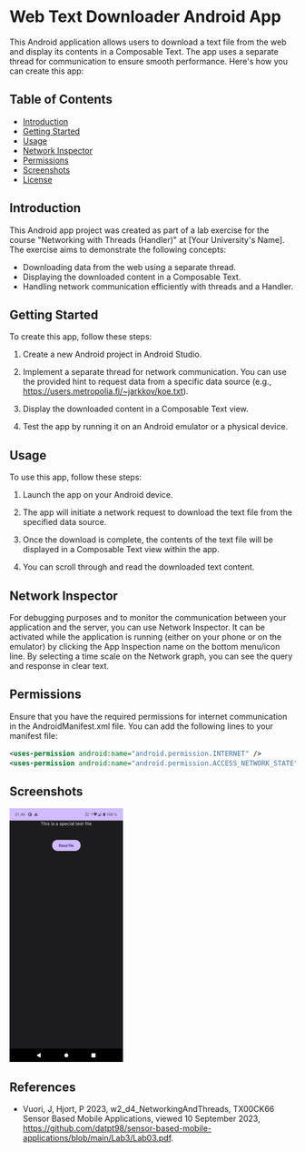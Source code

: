 # Web Text Downloader Android App

This Android application allows users to download a text file from the web and display its contents in a Composable Text. The app uses a separate thread for communication to ensure smooth performance. Here's how you can create this app:

## Table of Contents

- [Introduction](#introduction)
- [Getting Started](#getting-started)
- [Usage](#usage)
- [Network Inspector](#network-inspector)
- [Permissions](#permissions)
- [Screenshots](#screenshots)
- [License](#license)

## Introduction

This Android app project was created as part of a lab exercise for the course "Networking with Threads (Handler)" at [Your University's Name]. The exercise aims to demonstrate the following concepts:

- Downloading data from the web using a separate thread.
- Displaying the downloaded content in a Composable Text.
- Handling network communication efficiently with threads and a Handler.

## Getting Started

To create this app, follow these steps:

1. Create a new Android project in Android Studio.

2. Implement a separate thread for network communication. You can use the provided hint to request data from a specific data source (e.g., https://users.metropolia.fi/~jarkkov/koe.txt).

3. Display the downloaded content in a Composable Text view.

4. Test the app by running it on an Android emulator or a physical device.

## Usage

To use this app, follow these steps:

1. Launch the app on your Android device.

2. The app will initiate a network request to download the text file from the specified data source.

3. Once the download is complete, the contents of the text file will be displayed in a Composable Text view within the app.

4. You can scroll through and read the downloaded text content.

## Network Inspector

For debugging purposes and to monitor the communication between your application and the server, you can use Network Inspector. It can be activated while the application is running (either on your phone or on the emulator) by clicking the App Inspection name on the bottom menu/icon line. By selecting a time scale on the Network graph, you can see the query and response in clear text.

## Permissions

Ensure that you have the required permissions for internet communication in the AndroidManifest.xml file. You can add the following lines to your manifest file:

```xml
<uses-permission android:name="android.permission.INTERNET" />
<uses-permission android:name="android.permission.ACCESS_NETWORK_STATE" />
```

## Screenshots

<div>
<img src="./screenshots/1.png" alt="1" width="200"/>
</div>

## References

- Vuori, J, Hjort, P 2023, w2_d4_NetworkingAndThreads, TX00CK66 Sensor Based Mobile Applications, viewed 10 September 2023, https://github.com/datpt98/sensor-based-mobile-applications/blob/main/Lab3/Lab03.pdf.
